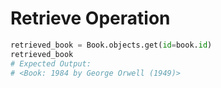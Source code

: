 # Retrieve Operation

```python
retrieved_book = Book.objects.get(id=book.id)
retrieved_book
# Expected Output:
# <Book: 1984 by George Orwell (1949)>

